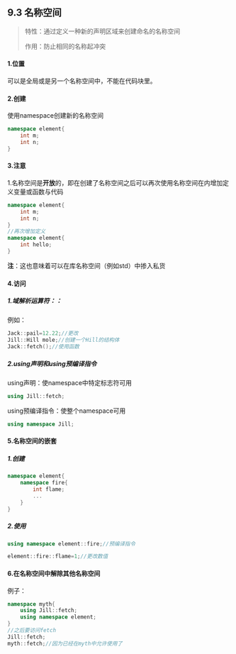 ## 9.3 名称空间

> 特性：通过定义一种新的声明区域来创建命名的名称空间
>
> 作用：防止相同的名称起冲突

#### 1.位置

可以是全局或是另一个名称空间中，不能在代码块里。

#### 2.创建

使用namespace创建新的名称空间

```c++
namespace element{
    int m;
    int n;
}
```

#### 3.注意

1.名称空间是**开放**的，即在创建了名称空间之后可以再次使用名称空间在内增加定义变量或函数与代码

```c++
namespace element{
    int m;
    int n;
}
//再次增加定义
namespace element{
    int hello;
}
```

**注**：这也意味着可以在库名称空间（例如std）中掺入私货

#### 4.访问

##### 1.域解析运算符：：

例如：

```c++
Jack::pail=12.22;//更改
Jill::Hill mole;//创建一个Hill的结构体
Jack::fetch();//使用函数
```

##### 2.using声明和using预编译指令

using声明：使namespace中特定标志符可用

```c++
using Jill::fetch;
```

using预编译指令：使整个namespace可用

```c++
using namespace Jill;
```

#### 5.名称空间的嵌套

##### 1.创建

```c++
namespace element{
    namespace fire{
        int flame;
        ...
    }
}
```

##### 2.使用

```c++
using namespace element::fire;//预编译指令
```

```c++
element::fire::flame=1;//更改数值
```

#### 6.在名称空间中解除其他名称空间

例子：

```c++
namespace myth{
    using Jill::fetch;
    using namespace element;
}
//之后要访问fetch
Jill::fetch;
myth::fetch;//因为已经在myth中允许使用了
```





